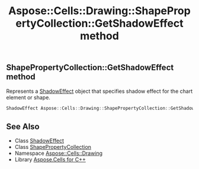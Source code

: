 ﻿---
title: Aspose::Cells::Drawing::ShapePropertyCollection::GetShadowEffect method
linktitle: GetShadowEffect
second_title: Aspose.Cells for C++ API Reference
description: 'Aspose::Cells::Drawing::ShapePropertyCollection::GetShadowEffect method. Represents a ShadowEffect object that specifies shadow effect for the chart element or shape in C++.'
type: docs
weight: 1400
url: /cpp/aspose.cells.drawing/shapepropertycollection/getshadoweffect/
---
## ShapePropertyCollection::GetShadowEffect method


Represents a [ShadowEffect](../../shadoweffect/) object that specifies shadow effect for the chart element or shape.

```cpp
ShadowEffect Aspose::Cells::Drawing::ShapePropertyCollection::GetShadowEffect()
```

## See Also

* Class [ShadowEffect](../../shadoweffect/)
* Class [ShapePropertyCollection](../)
* Namespace [Aspose::Cells::Drawing](../../)
* Library [Aspose.Cells for C++](../../../)

